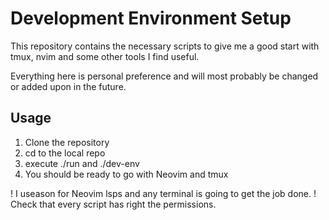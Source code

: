 # Development Environment Setup

This repository contains the necessary scripts to give me a good start with tmux,
nvim and some other tools I find useful.

Everything here is personal preference and will most probably be changed or added
upon in the future. 

## Usage
1. Clone the repository
2. cd to the local repo
3. execute ./run and ./dev-env 
4. You should be ready to go with Neovim and tmux

! I useason for Neovim lsps and any terminal is going to get the job done.
! Check that every script has right the permissions.

